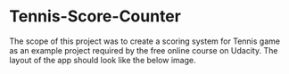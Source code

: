 # Tennis-Score-Counter
The scope of this project was to create a scoring system for Tennis game as an example project required by the free online course on Udacity.
The layout of the app should look like the below image.
